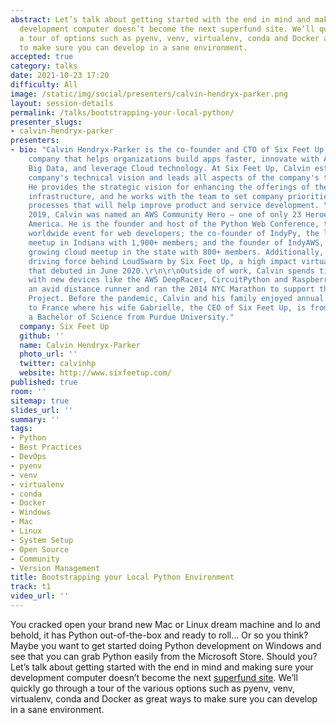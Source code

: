 ```yaml
---
abstract: Let’s talk about getting started with the end in mind and making sure your
  development computer doesn’t become the next superfund site. We’ll quickly go through
  a tour of options such as pyenv, venv, virtualenv, conda and Docker as great ways
  to make sure you can develop in a sane environment.
accepted: true
category: talks
date: 2021-10-23 17:20
difficulty: All
image: /static/img/social/presenters/calvin-hendryx-parker.png
layout: session-details
permalink: /talks/bootstrapping-your-local-python/
presenter_slugs:
- calvin-hendryx-parker
presenters:
- bio: "Calvin Hendryx-Parker is the co-founder and CTO of Six Feet Up, a software
    company that helps organizations build apps faster, innovate with AI, simplify
    Big Data, and leverage Cloud technology. At Six Feet Up, Calvin establishes the
    company's technical vision and leads all aspects of the company's technology development.
    He provides the strategic vision for enhancing the offerings of the company and
    infrastructure, and he works with the team to set company priorities and implement
    processes that will help improve product and service development. \r\n\r\n In
    2019, Calvin was named an AWS Community Hero — one of only 23 Heroes in North
    America. He is the founder and host of the Python Web Conference, the largest
    worldwide event for web developers; the co-founder of IndyPy, the largest Python
    meetup in Indiana with 1,900+ members; and the founder of IndyAWS, the fastest
    growing cloud meetup in the state with 800+ members. Additionally, Calvin is the
    driving force behind LoudSwarm by Six Feet Up, a high impact virtual event platform
    that debuted in June 2020.\r\n\r\nOutside of work, Calvin spends time tinkering
    with new devices like the AWS DeepRacer, CircuitPython and Raspberry Pi. He is
    an avid distance runner and ran the 2014 NYC Marathon to support the Innocence
    Project. Before the pandemic, Calvin and his family enjoyed annual extended trips
    to France where his wife Gabrielle, the CEO of Six Feet Up, is from. Calvin holds
    a Bachelor of Science from Purdue University."
  company: Six Feet Up
  github: ''
  name: Calvin Hendryx-Parker
  photo_url: ''
  twitter: calvinhp
  website: http://www.sixfeetup.com/
published: true
room: ''
sitemap: true
slides_url: ''
summary: ''
tags:
- Python
- Best Practices
- DevOps
- pyenv
- venv
- virtualenv
- conda
- Docker
- Windows
- Mac
- Linux
- System Setup
- Open Source
- Community
- Version Management
title: Bootstrapping your Local Python Environment
track: t1
video_url: ''
---
```


You cracked open your brand new Mac or Linux dream machine and lo and behold, it has Python out-of-the-box and ready to roll… Or so you think? Maybe you want to get started doing Python development on Windows and see that you can grab Python easily from the Microsoft Store. Should you? Let’s talk about getting started with the end in mind and making sure your development computer doesn’t become the next [superfund site](https://xkcd.com/1987/). We’ll quickly go through a tour of the various options such as pyenv, venv, virtualenv, conda and Docker as great ways to make sure you can develop in a sane environment.